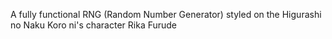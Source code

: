  A fully functional RNG (Random Number Generator) styled on the Higurashi no Naku Koro ni's character Rika Furude 

